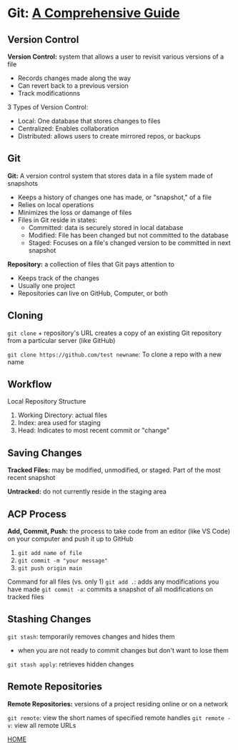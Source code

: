 # Git: [A Comprehensive Guide](https://blog.udemy.com/git-tutorial-a-comprehensive-guide/#1)

## Version Control

**Version Control:** system that allows a user to revisit various versions of a file
- Records changes made along the way
- Can revert back to a previous version
- Track modificationns

3 Types of Version Control:
- Local: One database that stores changes to files
- Centralized: Enables collaboration
- Distributed: allows users to create mirrored repos, or backups 

## Git

**Git:** A version control system that stores data in a file system made of snapshots
- Keeps a history of changes one has made, or "snapshot," of a file
- Relies on local operations
- Minimizes the loss or damange of files
- Files in Git reside in states:
  - Committed: data is securely stored in local database
  - Modified: File has been changed but not committed to the database
  - Staged: Focuses on a file's changed version to be committed in next snapshot
  
**Repository:** a collection of files that Git pays attention to
- Keeps track of the changes
- Usually one project 
- Repositories can live on GitHub, Computer, or both

## Cloning

`git clone` + repository's URL creates a copy of an existing Git repository from a particular server (like GitHub)

`git clone https://github.com/test newname`: To clone a repo with a new name

## Workflow

Local Repository Structure
1. Working Directory: actual files
2. Index: area used for staging
3. Head: Indicates to most recent commit or "change"

## Saving Changes

**Tracked Files:** may be modified, unmodified, or staged. Part of the most recent snapshot

**Untracked:** do not currently reside in the staging area

## ACP Process

**Add, Commit, Push:** the process to take code from an editor (like VS Code) on your computer and push it up to GitHub

1. `git add name of file`
2. `git commit -m "your message"`
3. `git push origin main`

Command for all files (vs. only 1)
`git add .`: adds any modifications you have made
`git commit -a`: commits a snapshot of all modifications on tracked files

## Stashing Changes

`git stash`: temporarily removes changes and hides them
- when you are not ready to commit changes but don't want to lose them

`git stash apply`: retrieves hidden changes

## Remote Repositories

**Remote Repositories:** versions of a project residing online or on a network

`git remote`: view the short names of specified remote handles
`git remote -v`: view all remote URLs 


[HOME](README.md)
